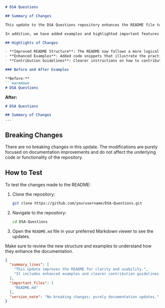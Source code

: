 ```markdown
# DSA Questions

## Summary of Changes

This update to the DSA Questions repository enhances the README file to provide clearer guidance and improve usability for developers and contributors. The changes include an updated structure, more detailed explanations of the repository's purpose, and improved navigation for users looking to contribute or utilize the code. This will help new users quickly understand the project and get involved efficiently.

In addition, we have added examples and highlighted important features of the repository. This will allow users to see practical implementations of data structures and algorithms, providing a more hands-on approach to learning. Overall, these modifications aim to create a more welcoming and informative environment for all users.

## Highlights of Changes

- **Improved README Structure**: The README now follows a more logical flow, making it easier to find information.
- **Enhanced Examples**: Added code snippets that illustrate the practical use of various data structures and algorithms.
- **Contribution Guidelines**: Clearer instructions on how to contribute to the project, including code style and testing processes.

### Before and After Examples

**Before:**
```markdown
# DSA Questions
```

**After:**
```markdown
# DSA Questions

## Summary of Changes
...
```

## Breaking Changes

There are no breaking changes in this update. The modifications are purely focused on documentation improvements and do not affect the underlying code or functionality of the repository.

## How to Test

To test the changes made to the README:

1. Clone the repository:
   ```bash
   git clone https://github.com/yourusername/DSA-Questions.git
   ```
2. Navigate to the repository:
   ```bash
   cd DSA-Questions
   ```
3. Open the `README.md` file in your preferred Markdown viewer to see the updates.

Make sure to review the new structure and examples to understand how they enhance the documentation.

```json
{
  "summary_lines": [
    "This update improves the README for clarity and usability.",
    "It includes enhanced examples and clearer contribution guidelines."
  ],
  "important_files": [
    "README.md"
  ],
  "version_note": "No breaking changes; purely documentation updates."
}
```
```